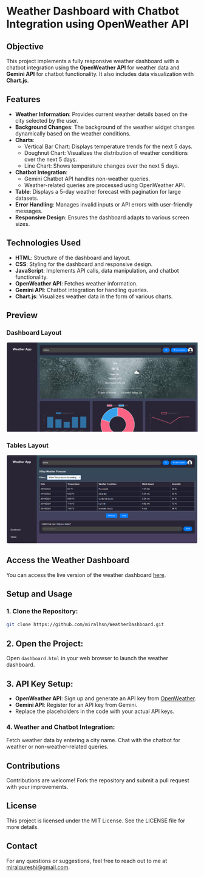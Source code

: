 # Weather Dashboard with Chatbot Integration using OpenWeather API

## Objective

This project implements a fully responsive weather dashboard with a chatbot integration using the **OpenWeather API** for weather data and **Gemini API** for chatbot functionality. It also includes data visualization with **Chart.js**.

## Features

- **Weather Information**: Provides current weather details based on the city selected by the user.
- **Background Changes**: The background of the weather widget changes dynamically based on the weather conditions.
- **Charts**: 
  - Vertical Bar Chart: Displays temperature trends for the next 5 days.
  - Doughnut Chart: Visualizes the distribution of weather conditions over the next 5 days.
  - Line Chart: Shows temperature changes over the next 5 days.
- **Chatbot Integration**: 
  - Gemini Chatbot API handles non-weather queries.
  - Weather-related queries are processed using OpenWeather API.
- **Table**: Displays a 5-day weather forecast with pagination for large datasets.
- **Error Handling**: Manages invalid inputs or API errors with user-friendly messages.
- **Responsive Design**: Ensures the dashboard adapts to various screen sizes.

## Technologies Used

- **HTML**: Structure of the dashboard and layout.
- **CSS**: Styling for the dashboard and responsive design.
- **JavaScript**: Implements API calls, data manipulation, and chatbot functionality.
- **OpenWeather API**: Fetches weather information.
- **Gemini API**: Chatbot integration for handling queries.
- **Chart.js**: Visualizes weather data in the form of various charts.

## Preview

### Dashboard Layout
![Weather Dashboard](/images/Dashboard.png) 

### Tables Layout
![Tables Page](/images/Tables.png) 

## Access the Weather Dashboard

You can access the live version of the weather dashboard [here](https://miralhsn.github.io/WeatherDashboard/). 

## Setup and Usage

### 1. Clone the Repository:
```bash
git clone https://github.com/miralhsn/WeatherDashboard.git
```
## 2. Open the Project:
Open `dashboard.html` in your web browser to launch the weather dashboard.

## 3. API Key Setup:

- **OpenWeather API**: Sign up and generate an API key from [OpenWeather](https://home.openweathermap.org/users/sign_up).
- **Gemini API**: Register for an API key from Gemini.
- Replace the placeholders in the code with your actual API keys.

### 4. Weather and Chatbot Integration:

Fetch weather data by entering a city name.
Chat with the chatbot for weather or non-weather-related queries.

## Contributions
Contributions are welcome! Fork the repository and submit a pull request with your improvements.

## License
This project is licensed under the MIT License. See the LICENSE file for more details.

## Contact
For any questions or suggestions, feel free to reach out to me at miralqureshi@gmail.com.